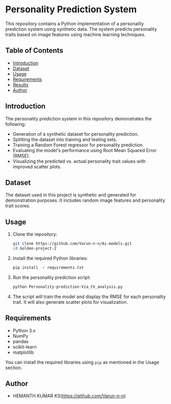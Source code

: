 # Personality Prediction System

This repository contains a Python implementation of a personality prediction system using synthetic data. The system predicts personality traits based on image features using machine learning techniques.

## Table of Contents

- [Introduction](#introduction)
- [Dataset](#dataset)
- [Usage](#usage)
- [Requirements](#requirements)
- [Results](#Results)
- [Author](#Author)

## Introduction

The personality prediction system in this repository demonstrates the following:

- Generation of a synthetic dataset for personality prediction.
- Splitting the dataset into training and testing sets.
- Training a Random Forest regressor for personality prediction.
- Evaluating the model's performance using Root Mean Squared Error (RMSE).
- Visualizing the predicted vs. actual personality trait values with improved scatter plots.

## Dataset

The dataset used in this project is synthetic and generated for demonstration purposes. It includes random image features and personality trait scores.

## Usage

1. Clone the repository:

    ```bash
    git clone https://github.com/Varun-n-n/Ai-models.git
    cd Golden-project-2
    ```

2. Install the required Python libraries:

    ```bash
    pip install -r requirements.txt
    ```

3. Run the personality prediction script:

    ```bash
    python Personality-prediction-Via_CV_analysis.py
    ```

4. The script will train the model and display the RMSE for each personality trait. It will also generate scatter plots for visualization.

## Requirements

- Python 3.x
- NumPy
- pandas
- scikit-learn
- matplotlib

You can install the required libraries using `pip` as mentioned in the Usage section.

## Author

- HEMANTH KUMAR KS(https://github.com/Varun-n-n)
